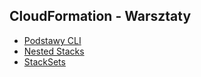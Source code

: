 ## CloudFormation - Warsztaty

- [Podstawy CLI](cloudformation-cli.md)
- [Nested Stacks](cloudformation-nested.md)
- [StackSets](cloudformation-stacksets.md)
